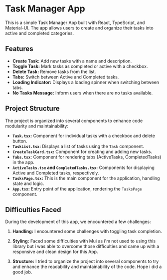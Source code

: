 # Task Manager App

This is a simple Task Manager App built with React, TypeScript, and Material-UI. The app allows users to create and organize their tasks into active and completed categories.

## Features

- **Create Task:** Add new tasks with a name and description.
- **Toggle Task:** Mark tasks as completed or active with a checkbox.
- **Delete Task:** Remove tasks from the list.
- **Tabs:** Switch between Active and Completed tasks.
- **Loading Indicator:** Displays a loading spinner when switching between tabs.
- **No Tasks Message:** Inform users when there are no tasks available.

## Project Structure

The project is organized into several components to enhance code modularity and maintainability:

- **`Task.tsx`:** Component for individual tasks with a checkbox and delete button.
- **`TaskList.tsx`:** Displays a list of tasks using the `Task` component.
- **`CreateTaskCard.tsx`:** Component for creating and adding new tasks.
- **`Tabs.tsx`:** Component for rendering tabs (ActiveTasks, CompletedTasks) in the app.
- **`ActiveTasks.tsx` and `CompletedTasks.tsx`:** Components for displaying Active and Completed tasks, respectively.
- **`TasksPage.tsx`:** This is the main component for the application, handling state and logic.
- **`App.tsx`:** Entry point of the application, rendering the `TasksPage` component.


## Difficulties Faced

During the development of this app, we encountered a few challenges:

1. **Handling:** I encountered some challenges with toggling task completion.

2. **Styling:** Faced some difficulties with Mui as i'm not used to using this library but i was able to overcome those difficulties and came up with a responsive and clean design for this App.

3. **Structure:** I tried to organize the project into several components to try and enhance the readability and maintainability of the code. Hope i did a good job.




